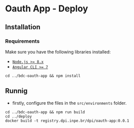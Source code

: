 # Oauth App - Deploy

## Installation
### Requirements

Make sure you have the following libraries installed:

- [`Node.js >= 8.x`](https://nodejs.org/en/)
- [`Angular CLI >= 7`](https://angular.io/)

```
cd ../bdc-oauth-app && npm install
```

## Runnig

* firstly, configure the files in the `src/environments` folder.

```
cd ../bdc-oauth-app && npm run build
cd ../deploy
docker build -t registry.dpi.inpe.br/dpi/oauth-app:0.0.1
```